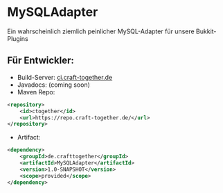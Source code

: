 # MySQLAdapter
Ein wahrscheinlich ziemlich peinlicher MySQL-Adapter für unsere Bukkit-Plugins

Für Entwickler:
------
* Build-Server: [ci.craft-together.de](https://ci.craft-together.de/)
* Javadocs: (coming soon)
* Maven Repo:
```xml
<repository>
    <id>ctogether</id>
    <url>https://repo.craft-together.de/</url>
</repository>
```
* Artifact:
```xml
<dependency>
    <groupId>de.crafttogether</groupId>
    <artifactId>MySQLAdapter</artifactId>
    <version>1.0-SNAPSHOT</version>
    <scope>provided</scope>
</dependency>
 ```